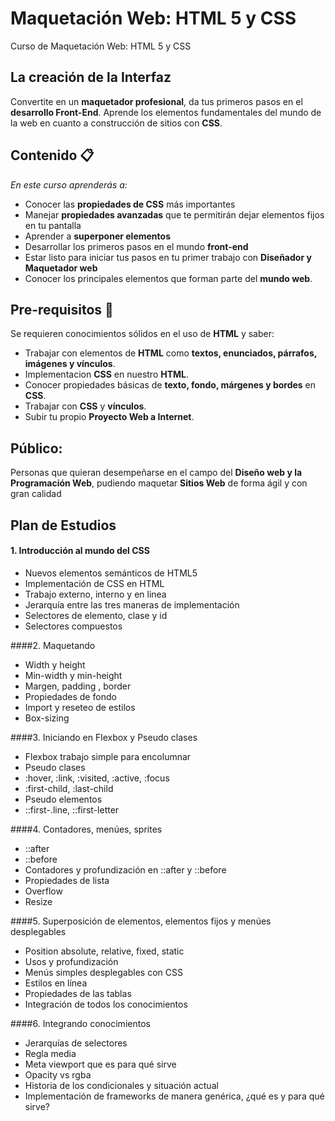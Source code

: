 # Maquetación Web: HTML 5 y CSS
Curso de Maquetación Web: HTML 5 y CSS

## La creación de la Interfaz
Convertite en un **maquetador profesional**, da tus primeros pasos en el **desarrollo Front-End**. Aprende los elementos fundamentales del mundo de la web en cuanto a construcción de sitios con **CSS**.

## Contenido 📋
_En este curso aprenderás a:_
* Conocer las **propiedades de CSS** más importantes
* Manejar **propiedades avanzadas** que te permitirán dejar elementos fijos en tu pantalla
* Aprender a **superponer elementos**
* Desarrollar los primeros pasos en el mundo **front-end**
* Estar listo para iniciar tus pasos en tu primer trabajo con **Diseñador y Maquetador web**
* Conocer los principales elementos que forman parte del **mundo web**.

## Pre-requisitos 🔧
Se requieren conocimientos sólidos en el uso de **HTML** y saber:

* Trabajar con elementos de **HTML** como **textos, enunciados, párrafos, imágenes y vínculos**.
* Implementacion **CSS** en nuestro **HTML**.
* Conocer propiedades básicas de **texto, fondo, márgenes y bordes** en **CSS**.
* Trabajar con **CSS** y **ví­nculos**.
* Subir tu propio **Proyecto Web a Internet**.

## Público:
Personas que quieran desempeñarse en el campo del **Diseño web y la Programación Web**, pudiendo maquetar **Sitios Web** de forma ágil y con gran calidad

## Plan de Estudios
#### 1. Introducción al mundo del CSS
* Nuevos elementos semánticos de HTML5
* Implementación de CSS en HTML
* Trabajo externo, interno y en linea
* Jerarquía entre las tres maneras de implementación
* Selectores de elemento, clase y id
* Selectores compuestos

####2. Maquetando
* Width y height
* Min-width y min-height
* Margen, padding , border
* Propiedades de fondo
* Import y reseteo de estilos
* Box-sizing

####3. Iniciando en Flexbox y Pseudo clases
* Flexbox trabajo simple para encolumnar
* Pseudo clases
* :hover, :link, :visited, :active, :focus
* :first-child, :last-child
* Pseudo elementos
* ::first-.line, ::first-letter

####4. Contadores, menúes, sprites
* ::after
* ::before
* Contadores y profundización en ::after y ::before
* Propiedades de lista
* Overflow
* Resize

####5. Superposición de elementos, elementos fijos y menúes desplegables
* Position absolute, relative, fixed, static
* Usos y profundización
* Menús simples desplegables con CSS
* Estilos en línea
* Propiedades de las tablas
* Integración de todos los conocimientos

####6. Integrando conocimientos
* Jerarquías de selectores
* Regla media
* Meta viewport que es para qué sirve
* Opacity vs rgba
* Historia de los condicionales y situación actual
* Implementación de frameworks de manera genérica, ¿qué es y para qué sirve?
